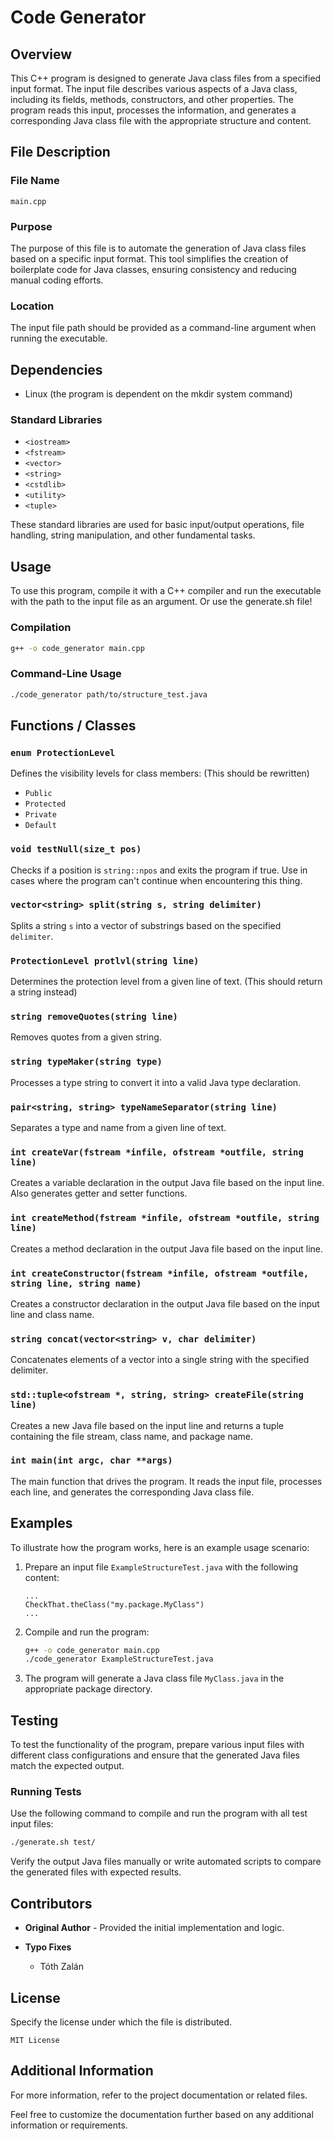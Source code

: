 # Code Generator

## Overview

This C++ program is designed to generate Java class files from a specified input format. The input file describes various aspects of a Java class, including its fields, methods, constructors, and other properties. The program reads this input, processes the information, and generates a corresponding Java class file with the appropriate structure and content.

## File Description

### File Name

`main.cpp`

### Purpose

The purpose of this file is to automate the generation of Java class files based on a specific input format. This tool simplifies the creation of boilerplate code for Java classes, ensuring consistency and reducing manual coding efforts.

### Location

The input file path should be provided as a command-line argument when running the executable.

## Dependencies

- Linux (the program is dependent on the mkdir system command)

### Standard Libraries

- `<iostream>`
- `<fstream>`
- `<vector>`
- `<string>`
- `<cstdlib>`
- `<utility>`
- `<tuple>`

These standard libraries are used for basic input/output operations, file handling, string manipulation, and other fundamental tasks.

## Usage

To use this program, compile it with a C++ compiler and run the executable with the path to the input file as an argument. Or use the generate.sh file!

### Compilation

```sh
g++ -o code_generator main.cpp
```

### Command-Line Usage

```sh
./code_generator path/to/structure_test.java
```

## Functions / Classes

### `enum ProtectionLevel`

Defines the visibility levels for class members: (This should be rewritten)

- `Public`
- `Protected`
- `Private`
- `Default`

### `void testNull(size_t pos)`

Checks if a position is `string::npos` and exits the program if true.
Use in cases where the program can't continue when encountering this thing.

### `vector<string> split(string s, string delimiter)`

Splits a string `s` into a vector of substrings based on the specified `delimiter`.

### `ProtectionLevel protlvl(string line)`

Determines the protection level from a given line of text. (This should return a string instead)

### `string removeQuotes(string line)`

Removes quotes from a given string.

### `string typeMaker(string type)`

Processes a type string to convert it into a valid Java type declaration.

### `pair<string, string> typeNameSeparator(string line)`

Separates a type and name from a given line of text.

### `int createVar(fstream *infile, ofstream *outfile, string line)`

Creates a variable declaration in the output Java file based on the input line.
Also generates getter and setter functions.

### `int createMethod(fstream *infile, ofstream *outfile, string line)`

Creates a method declaration in the output Java file based on the input line.

### `int createConstructor(fstream *infile, ofstream *outfile, string line, string name)`

Creates a constructor declaration in the output Java file based on the input line and class name.

### `string concat(vector<string> v, char delimiter)`

Concatenates elements of a vector into a single string with the specified delimiter.

### `std::tuple<ofstream *, string, string> createFile(string line)`

Creates a new Java file based on the input line and returns a tuple containing the file stream, class name, and package name.

### `int main(int argc, char **args)`

The main function that drives the program. It reads the input file, processes each line, and generates the corresponding Java class file.

## Examples

To illustrate how the program works, here is an example usage scenario:

1. Prepare an input file `ExampleStructureTest.java` with the following content:

   ```
   ...
   CheckThat.theClass("my.package.MyClass")
   ...
   ```

2. Compile and run the program:

   ```sh
   g++ -o code_generator main.cpp
   ./code_generator ExampleStructureTest.java
   ```

3. The program will generate a Java class file `MyClass.java` in the appropriate package directory.

## Testing

To test the functionality of the program, prepare various input files with different class configurations and ensure that the generated Java files match the expected output.

### Running Tests

Use the following command to compile and run the program with all test input files:

```sh
./generate.sh test/
```

Verify the output Java files manually or write automated scripts to compare the generated files with expected results.

## Contributors

- **Original Author** - Provided the initial implementation and logic.

- **Typo Fixes**
  - Tóth Zalán

## License

Specify the license under which the file is distributed.

```
MIT License
```

## Additional Information

For more information, refer to the project documentation or related files.

Feel free to customize the documentation further based on any additional information or requirements.
